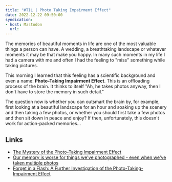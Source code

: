 ```yaml
---
title: "#TIL | Photo Taking Impairment Effect"
date: 2022-12-22 09:50:00
syndication: 
- host: Mastodon
  url: 
---
```


The memories of beautiful moments in life are one of the most valuable things a person can have. A wedding, a breathtaking landscape or whatever moments it may be that make you happy. In many such moments in my life I had a camera with me and often I had the feeling to "miss" something while taking pictures.

This morning I learned that this feeling has a scientific background and even a name: **Photo-Taking Impairment Effect**. This is an offloading process of the brain. It thinks to itself "Ah, he takes photos anyway, then I don't have to store the memory in such detail."

The question now is whether you can outsmart the brain by, for example, first looking at a beautiful landscape for an hour and soaking up the scenery and then taking a few photos, or whether you should first take a few photos and then sit down in peace and enjoy? If then, unfortunately, this doesn't work for action-packed memories...

<!-- more -->

## Links

- [The Mystery of the Photo-Taking Impairment Effect](https://fstoppers.com/originals/mystery-photo-taking-impairment-effect-254085)
- [Our memory is worse for things we've photographed - even when we've taken multiple photos](https://www.bps.org.uk/research-digest/our-memory-worse-things-weve-photographed-even-when-weve-taken-multiple-photos)
- [Forget in a Flash: A Further Investigation of the Photo-Taking-Impairment Effect](https://www.sciencedirect.com/science/article/abs/pii/S2211368117301687)